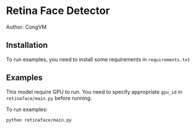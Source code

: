 # Retina Face Detector

Author: CongVM

## Installation

To run examples, you need to install some requirements in `requirements.txt`


## Examples

This model require GPU to run. You need to specify appropriate `gpu_id` in `retinaface/main.py` before running.

To run examples:

`python retinaface/main.py`